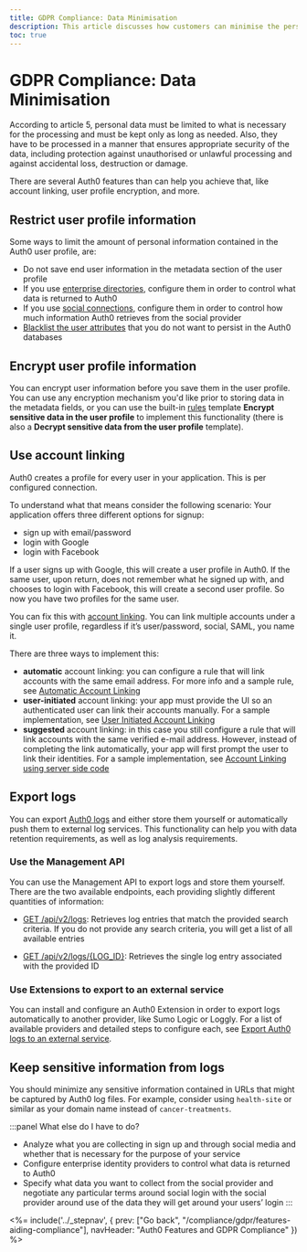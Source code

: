 ```yaml
---
title: GDPR Compliance: Data Minimisation
description: This article discusses how customers can minimise the personal data they collect for processing and ensure their security
toc: true
---
```

# GDPR Compliance: Data Minimisation

According to article 5, personal data must be limited to what is necessary for the processing and must be kept only as long as needed. Also, they have to be processed in a manner that ensures appropriate security of the data, including protection against unauthorised or unlawful processing and against accidental loss, destruction or damage.

There are several Auth0 features than can help you achieve that, like account linking, user profile encryption, and more.

## Restrict user profile information

Some ways to limit the amount of personal information contained in the Auth0 user profile, are:

- Do not save end user information in the metadata section of the user profile
- If you use [enterprise directories](/identityproviders#enterprise), configure them in order to control what data is returned to Auth0
- If you use [social connections](/identityproviders#social), configure them in order to control how much information Auth0 retrieves from the social provider
- [Blacklist the user attributes](/security/blacklisting-attributes) that you do not want to persist in the Auth0 databases

## Encrypt user profile information

You can encrypt user information before you save them in the user profile. You can use any encryption mechanism you'd like prior to storing data in the metadata fields, or you can use the built-in [rules](/rules) template **Encrypt sensitive data in the user profile** to implement this functionality (there is also a **Decrypt sensitive data from the user profile** template).

## Use account linking

Auth0 creates a profile for every user in your application. This is per configured connection.

To understand what that means consider the following scenario: Your application offers three different options for signup:
- sign up with email/password
- login with Google
- login with Facebook

If a user signs up with Google, this will create a user profile in Auth0. If the same user, upon return, does not remember what he signed up with, and chooses to login with Facebook, this will create a second user profile. So now you have two profiles for the same user.

You can fix this with [account linking](/link-accounts). You can link multiple accounts under a single user profile, regardless if it’s user/password, social, SAML, you name it.

There are three ways to implement this:
- **automatic** account linking: you can configure a rule that will link accounts with the same email address. For more info and a sample rule, see [Automatic Account Linking](/link-accounts#automatic-account-linking)
- **user-initiated** account linking: your app must provide the UI so an authenticated user can link their accounts manually. For a sample implementation, see [User Initiated Account Linking](/link-accounts/user-initiated-linking)
- **suggested** account linking: in this case you still configure a rule that will link accounts with the same verified e-mail address. However, instead of completing the link automatically, your app will first prompt the user to link their identities. For a sample implementation, see [Account Linking using server side code](/link-accounts/suggested-linking)

## Export logs

You can export [Auth0 logs](/logs) and either store them yourself or automatically push them to external log services. This functionality can help you with data retention requirements, as well as log analysis requirements.

### Use the Management API

You can use the Management API to export logs and store them yourself. There are the two available endpoints, each providing slightly different quantities of information:

- [GET /api/v2/logs](/api/management/v2#!/Logs/get_logs): Retrieves log entries that match the provided search criteria. If you do not provide any search criteria, you will get a list of all available entries


- [GET /api/v2/logs/{LOG_ID}](/api/management/v2#!/Logs/get_logs_by_id): Retrieves the single log entry associated with the provided ID

### Use Extensions to export to an external service

You can install and configure an Auth0 Extension in order to export logs automatically to another provider, like Sumo Logic or Loggly. For a list of available providers and detailed steps to configure each, see [Export Auth0 logs to an external service](/extensions#export-auth0-logs-to-an-external-service).


## Keep sensitive information from logs

You should minimize any sensitive information contained in URLs that might be captured by Auth0 log files. For example, consider using `health-site` or similar as your domain name instead of `cancer-treatments`.

:::panel What else do I have to do?
- Analyze what you are collecting in sign up and through social media and whether that is necessary for the purpose of your service
- Configure enterprise identity providers to control what data is returned to Auth0
- Specify what data you want to collect from the social provider and negotiate any particular terms around social login with the social provider around use of the data they will get around your users’ login
:::

<%= include('../_stepnav', {
 prev: ["Go back", "/compliance/gdpr/features-aiding-compliance"],
 navHeader: "Auth0 Features and GDPR Compliance"
}) %>